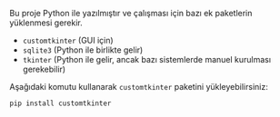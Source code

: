 Bu proje Python ile yazılmıştır ve çalışması için bazı ek paketlerin yüklenmesi gerekir.

- `customtkinter` (GUI için)
- `sqlite3` (Python ile birlikte gelir)
- `tkinter` (Python ile gelir, ancak bazı sistemlerde manuel kurulması gerekebilir)

Aşağıdaki komutu kullanarak `customtkinter` paketini yükleyebilirsiniz:

```bash
pip install customtkinter
```

